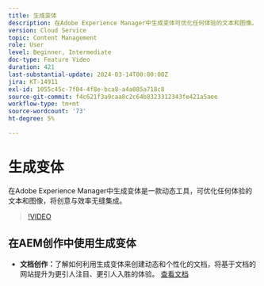 ```yaml
---
title: 生成变体
description: 在Adobe Experience Manager中生成变体可优化任何体验的文本和图像。
version: Cloud Service
topic: Content Management
role: User
level: Beginner, Intermediate
doc-type: Feature Video
duration: 421
last-substantial-update: 2024-03-14T00:00:00Z
jira: KT-14911
exl-id: 1055c45c-7f04-4f8e-bca8-a4a085a718c8
source-git-commit: f4c621f3a9caa8c2c64b8323312343fe421a5aee
workflow-type: tm+mt
source-wordcount: '73'
ht-degree: 5%

---
```


# 生成变体

在Adobe Experience Manager中生成变体是一款动态工具，可优化任何体验的文本和图像，将创意与效率无缝集成。

>[!VIDEO](https://video.tv.adobe.com/v/3427946/?learn=on)

## 在AEM创作中使用生成变体

+ __文档创作：__&#x200B;了解如何利用生成变体来创建动态和个性化的文档，将基于文档的网站提升为更引人注目、更引人入胜的体验。 [查看文档](https://www.aem.live/docs/sidekick-generate-variations)
